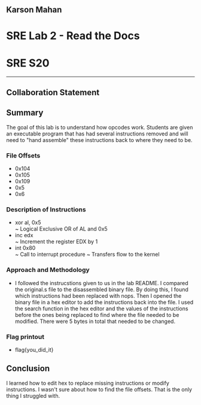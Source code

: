 ## Karson Mahan
# SRE Lab 2 - Read the Docs
# SRE S20
------------------------------------------------
## Collaboration Statement

## Summary
The goal of this lab is to understand how opcodes work. Students are given an executable program that has had several instructions removed and will need to "hand assemble" these instructions back to where they need to be. 

### File Offsets  
- 0x104
- 0x105
- 0x109
- 0x5
- 0x6

### Description of Instructions  
- xor al, 0x5  
~ Logical Exclusive OR of AL and 0x5
- inc edx  
~ Increment the register EDX by 1 
- int 0x80  
~ Call to interrupt procedure
~ Transfers flow to the kernel

### Approach and Methodology 
- I followed the instrucstions given to us in the lab README. I compared the original.s file to the disassembled binary file. By doing this, I found which instructions had been replaced with nops. Then I opened the binary file in a hex editor to add the instructions back into the file. I used the search function in the hex editor and the values of the instructions before the ones being replaced to find where the file needed to be modified. There were 5 bytes in total that needed to be changed. 

### Flag printout  
- flag{you_did_it}

## Conclusion
I learned how to edit hex to replace missing instructions or modify instructions. I wasn't sure about how to find the file offsets. That is the only thing I struggled with. 
